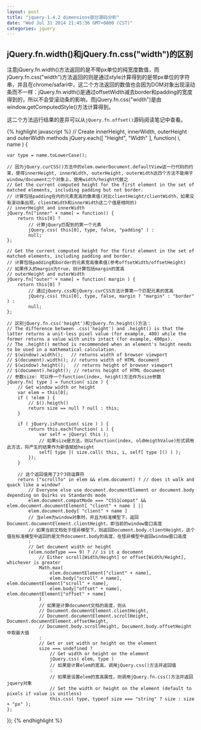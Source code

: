 ```yaml
---
layout: post
title: "jquery-1.4.2 dimensions部分源码分析"
date: "Wed Jul 31 2014 21:45:36 GMT+0800 (CST)"
categories: jquery
---
```


jQuery.fn.width()和jQuery.fn.css("width")的区别
-----------------------------------------------

注意jQuery.fn.width()方法返回的是不带px单位的纯宽度数值，而jQuery.fn.css("width")方法返回的则是通过style计算得到的是带px单位的字符串，并且在chrome/safari中，这二个方法返回的数值也会因为DOM对象出现滚动条而不一样：jQuery.fn.width()是通过offsetWidth减去border和padding的宽度得到的，所以不会受滚动条的影响，而jQuery.fn.css("width")是由window.getComputedStyle()方法计算得到。

这二个方法运行结果的差异可以从`jQuery.fn.offset()`源码阅读笔记中查看。

{% highlight javascript %}
// Create innerHeight, innerWidth, outerHeight and outerWidth methods
jQuery.each([ "Height", "Width" ], function( i, name ) {

    var type = name.toLowerCase();

    // 因为jQuery.curCSS()方法中的elem.ownerDocument.defaultView这一行代码的约束，使得innerHeight, innerWidth, outerHeight, outerWidth这四个方法不能用于window/document二个对象上，使用width/height代替之
    // Get the current computed height for the first element in the set of matched elements, including padding but not border.
    // 计算包括padding在内的元素宽高的像素值(对比clientHeight/clientWidth，如果没有滚动条出现，clientWidth和innerWidth这二个值是相同的)
    // innerHeight and innerWidth
    jQuery.fn["inner" + name] = function() {
        return this[0] ?
            // 计算jQuery匹配到的第一个元素
            jQuery.css( this[0], type, false, "padding" ) :
            null;
    };

    // Get the current computed height for the first element in the set of matched elements, including padding and border.
    // 计算包括padding和border的元素宽高像素值(参考offsetWidth/offsetHeight)
    // 如果传入的margin为true，则计算包括margin的宽高
    // outerHeight and outerWidth
    jQuery.fn["outer" + name] = function( margin ) {
        return this[0] ?
            // 通过jQuery.css和jQuery.curCSS方法计算第一个匹配元素的宽高
            jQuery.css( this[0], type, false, margin ? "margin" : "border" ) :
            null;
    };

    // 区别jQuery.fn.css('height')和jQuery.fn.height()方法：
    // The difference between .css('height') and .height() is that the latter returns a unit-less pixel value (for example, 400) while the former returns a value with units intact (for example, 400px).
    // The .height() method is recommended when an element's height needs to be used in a mathematical calculation.
    // $(window).width();   // returns width of browser viewport
    // $(document).width(); // returns width of HTML document
    // $(window).height();   // returns height of browser viewport
    // $(document).height(); // returns height of HTML document
    // 参数size: 可以传一个function(index, height)方法作为size参数
    jQuery.fn[ type ] = function( size ) {
        // Get window width or height
        var elem = this[0];
        if ( !elem ) {
            // $().heigth()
            return size == null ? null : this;
        }

        if ( jQuery.isFunction( size ) ) {
            return this.each(function( i ) {
                var self = jQuery( this );
                // 如果size是方法，则以function(index, oldHeigthValue)形式调用此方法，将产生的结果作为新值赋给height
                self[ type ]( size.call( this, i, self[ type ]() ) );
            });
        }

        // 这个返回值用了3个3目运算符
        return ("scrollTo" in elem && elem.document) ? // does it walk and quack like a window?
            // Everyone else use document.documentElement or document.body depending on Quirks vs Standards mode
            elem.document.compatMode === "CSS1Compat" && elem.document.documentElement[ "client" + name ] ||
            elem.document.body[ "client" + name ]
            // 当elem为window对象时，并且为标准模型下，返回Document.documentElement.clientHeight，即当前的window窗口高度
            // 如果当前文档处于怪异模型下，则返回Document.body.clientHeight，这个值在标准模型中返回的是文件document.body的高度，在怪异模型中返回window窗口高度
            :
            // Get document width or height
            (elem.nodeType === 9) ? // is it a document
                // Either scroll[Width/Height] or offset[Width/Height], whichever is greater
                Math.max(
                    elem.documentElement["client" + name],
                    elem.body["scroll" + name], elem.documentElement["scroll" + name],
                    elem.body["offset" + name], elem.documentElement["offset" + name]
                )
                // 如果是计算document文档的高度，则从
                // Document.documentElement.clientHeight,
                // Document.documentElement.scrollHeight, Document.documentElement.offsetHeight,
                // Document.body.scrollHeight, Document.body.offsetHeight中取最大值
                :
                // Get or set width or height on the element
                size === undefined ?
                    // Get width or height on the element
                    jQuery.css( elem, type )
                    // 如果是计算elem的宽高，调用jQuery.css()方法并返回值
                    :
                    // 如果是设置elem的宽高属性，则调用jQuery.fn.css()方法并返回jquery对象
                    // Set the width or height on the element (default to pixels if value is unitless)
                    this.css( type, typeof size === "string" ? size : size + "px" );
    };

});
{% endhighlight %}


